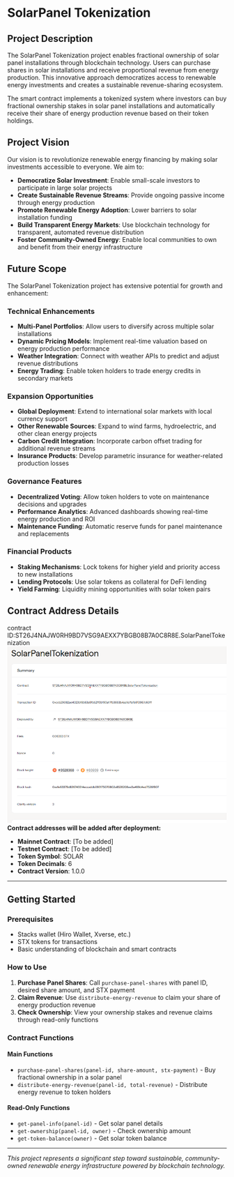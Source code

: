 # SolarPanel Tokenization

## Project Description

The SolarPanel Tokenization project enables fractional ownership of solar panel installations through blockchain technology. Users can purchase shares in solar installations and receive proportional revenue from energy production. This innovative approach democratizes access to renewable energy investments and creates a sustainable revenue-sharing ecosystem.

The smart contract implements a tokenized system where investors can buy fractional ownership stakes in solar panel installations and automatically receive their share of energy production revenue based on their token holdings.

## Project Vision

Our vision is to revolutionize renewable energy financing by making solar investments accessible to everyone. We aim to:

- **Democratize Solar Investment**: Enable small-scale investors to participate in large solar projects
- **Create Sustainable Revenue Streams**: Provide ongoing passive income through energy production
- **Promote Renewable Energy Adoption**: Lower barriers to solar installation funding
- **Build Transparent Energy Markets**: Use blockchain technology for transparent, automated revenue distribution
- **Foster Community-Owned Energy**: Enable local communities to own and benefit from their energy infrastructure

## Future Scope

The SolarPanel Tokenization project has extensive potential for growth and enhancement:

### Technical Enhancements
- **Multi-Panel Portfolios**: Allow users to diversify across multiple solar installations
- **Dynamic Pricing Models**: Implement real-time valuation based on energy production performance
- **Weather Integration**: Connect with weather APIs to predict and adjust revenue distributions
- **Energy Trading**: Enable token holders to trade energy credits in secondary markets

### Expansion Opportunities
- **Global Deployment**: Extend to international solar markets with local currency support
- **Other Renewable Sources**: Expand to wind farms, hydroelectric, and other clean energy projects
- **Carbon Credit Integration**: Incorporate carbon offset trading for additional revenue streams
- **Insurance Products**: Develop parametric insurance for weather-related production losses

### Governance Features
- **Decentralized Voting**: Allow token holders to vote on maintenance decisions and upgrades
- **Performance Analytics**: Advanced dashboards showing real-time energy production and ROI
- **Maintenance Funding**: Automatic reserve funds for panel maintenance and replacements

### Financial Products
- **Staking Mechanisms**: Lock tokens for higher yield and priority access to new installations
- **Lending Protocols**: Use solar tokens as collateral for DeFi lending
- **Yield Farming**: Liquidity mining opportunities with solar token pairs

## Contract Address Details
contract ID:ST26J4NAJW0RH9BD7VSG9AEXX7YBGB08B7A0C8R8E.SolarPanelTokenization
![alt text](image-3.png)
**Contract addresses will be added after deployment:**

- **Mainnet Contract**: [To be added]
- **Testnet Contract**: [To be added]
- **Token Symbol**: SOLAR
- **Token Decimals**: 6
- **Contract Version**: 1.0.0

---

## Getting Started

### Prerequisites
- Stacks wallet (Hiro Wallet, Xverse, etc.)
- STX tokens for transactions
- Basic understanding of blockchain and smart contracts

### How to Use

1. **Purchase Panel Shares**: Call `purchase-panel-shares` with panel ID, desired share amount, and STX payment
2. **Claim Revenue**: Use `distribute-energy-revenue` to claim your share of energy production revenue
3. **Check Ownership**: View your ownership stakes and revenue claims through read-only functions

### Contract Functions

#### Main Functions
- `purchase-panel-shares(panel-id, share-amount, stx-payment)` - Buy fractional ownership in a solar panel
- `distribute-energy-revenue(panel-id, total-revenue)` - Distribute energy revenue to token holders

#### Read-Only Functions  
- `get-panel-info(panel-id)` - Get solar panel details
- `get-ownership(panel-id, owner)` - Check ownership amount
- `get-token-balance(owner)` - Get solar token balance

---

*This project represents a significant step toward sustainable, community-owned renewable energy infrastructure powered by blockchain technology.*
